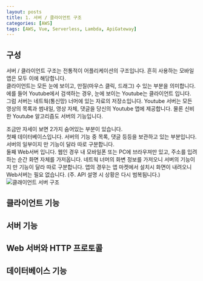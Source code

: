 ```yaml
---
layout: posts
title: 1. 서버 / 클라이언트 구조
categories: [AWS]
tags: [AWS, Vue, Serverless, Lambda, ApiGateway]
---
```

## 구성
서버 / 클라이언트 구조는 전통적이 어플리케이션의 구조입니다. 흔히 사용하는 모바일 앱은 모두 이에 해당합니다.  
클라이언트는 모든 눈에 보이고, 만질(마우스 클릭, 드래그) 수 있는 부분을 의미합니다. 에를 들어 Youtube에서 검색하는 경우, 눈에 보이는 Youtube는 클라이언트 입니다.  
그럼 서버는 네트웍(통신망) 너머에 있는 자료의 저장소입니다. Youtube 서버는 모든 영상의 목록과  썸내일, 영상 자체, 댓글을 당신의 Youtube 앱에 제공합니다. 물론 신비한 Youtube 알고리즘도 서버의 기능입니다.  

조금만 자세이 보면 2가지 숨어있는 부분이 있습니다.  
첫째 데이터베이스입니다. 서버의 기능 중 목록, 댓글 등등을 보관하고 있는 부분입니다. 서버의 일부이지 만 기능이 달라 따로 구분합니다.  
둘째 Web서버 입니다. 웹인 경우 내 모바일폰 또는 PC에 브라우져만 있고, 주소를 입려하는 순간 화면 자체를 가저옵니다. 네트웍 너머의 화변 정보를 가저오니 서버의 기능이지 만 기능이 달라 따로 구분합니다. 앱의 경우는 앱 마켓에서 설치시 화면이 내려오니 Web서버는 필요 없습니다. (주. API 설명 시 상황은 다시 범복됨니다.)  
![클래이언트 서버 구조](client-server-arch.jpg)

## 클라이언트 기능

## 서버 기능

## Web 서버와 HTTP 프로토콜

## 데이터베이스 기능